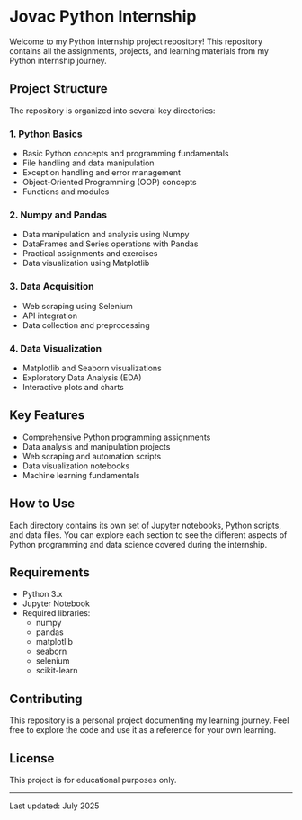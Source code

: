 
# Jovac Python Internship

Welcome to my Python internship project repository! This repository contains all the assignments, projects, and learning materials from my Python internship journey.

## Project Structure

The repository is organized into several key directories:

### 1. Python Basics
- Basic Python concepts and programming fundamentals
- File handling and data manipulation
- Exception handling and error management
- Object-Oriented Programming (OOP) concepts
- Functions and modules

### 2. Numpy and Pandas
- Data manipulation and analysis using Numpy
- DataFrames and Series operations with Pandas
- Practical assignments and exercises
- Data visualization using Matplotlib

### 3. Data Acquisition
- Web scraping using Selenium
- API integration
- Data collection and preprocessing

### 4. Data Visualization
- Matplotlib and Seaborn visualizations
- Exploratory Data Analysis (EDA)
- Interactive plots and charts

## Key Features

- Comprehensive Python programming assignments
- Data analysis and manipulation projects
- Web scraping and automation scripts
- Data visualization notebooks
- Machine learning fundamentals

## How to Use

Each directory contains its own set of Jupyter notebooks, Python scripts, and data files. You can explore each section to see the different aspects of Python programming and data science covered during the internship.

## Requirements

- Python 3.x
- Jupyter Notebook
- Required libraries:
  - numpy
  - pandas
  - matplotlib
  - seaborn
  - selenium
  - scikit-learn

## Contributing

This repository is a personal project documenting my learning journey. Feel free to explore the code and use it as a reference for your own learning.

## License

This project is for educational purposes only.

---

Last updated: July 2025
